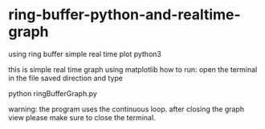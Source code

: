 # ring-buffer-python-and-realtime-graph
using ring buffer simple real time plot python3


this is simple real time graph using matplotlib
how to run:
open the terminal in the file saved direction and type

python ringBufferGraph.py

warning: the program uses the continuous loop. after closing the graph view please make sure to close the terminal.
